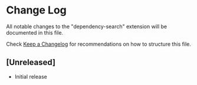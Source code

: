 # Change Log

All notable changes to the "dependency-search" extension will be documented in this file.

Check [Keep a Changelog](http://keepachangelog.com/) for recommendations on how to structure this file.

## [Unreleased]

- Initial release